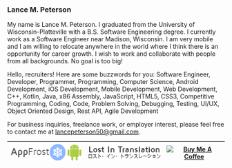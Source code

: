 ### Lance M. Peterson
My name is Lance M. Peterson. I graduated from the University of Wisconsin-Platteville with a B.S. Software Engineering degree. I currently work as a Software Engineer near Madison, Wisconsin. I am very mobile and I am willing to relocate anywhere in the world where I think there is an opportunity for career growth. I wish to work and collaborate with people from all backgrounds. No goal is too big!

Hello, recruiters! Here are some buzzwords for you: Software Engineer, Developer, Programmer, Programming, Computer Science, Android Development, iOS Development, Mobile Development, Web Development, C++, Kotlin, Java, x86 Assembly, JavaScript, HTML5, CSS3, Competitive Programming, Coding, Code, Problem Solving, Debugging, Testing, UI/UX, Object Oriented Design, Rest API, Agile Development

For business inquiries, freelance work, or employer interest, please feel free to contact me at lancepeterson50@gmail.com.

| <a href="https://play.google.com/store/apps/dev?id=5709112662753693243&hl=en_US" target="_blank"><img src="https://github.com/lancempeterson/lancempeterson/blob/master/img/appfrostbuttonandroid.png" alt="AppFrost" height="41" width="174"></a> | <a href="https://github.com/lancempeterson/LIT-Language-Learning" target="_blank"><img src="https://github.com/lancempeterson/lancempeterson/blob/master/img/LITBanner3.png" alt="LIT" height="41" width="174"></a> | <a href="https://www.buymeacoffee.com/lancepeterson" target="_blank"><img src="https://cdn.buymeacoffee.com/buttons/default-orange.png" alt="Buy Me A Coffee" height="41" width="174"></a> |
|----------------------------------------------------------------------------------------------------------------------------------------------------------------------------------------------------------------------------------------------------|--------------------------------------------------------------------------------------------------------------------------------------------------------------------------------------------------------------------|--------------------------------------------------------------------------------------------------------------------------------------------------------------------------------------------|
